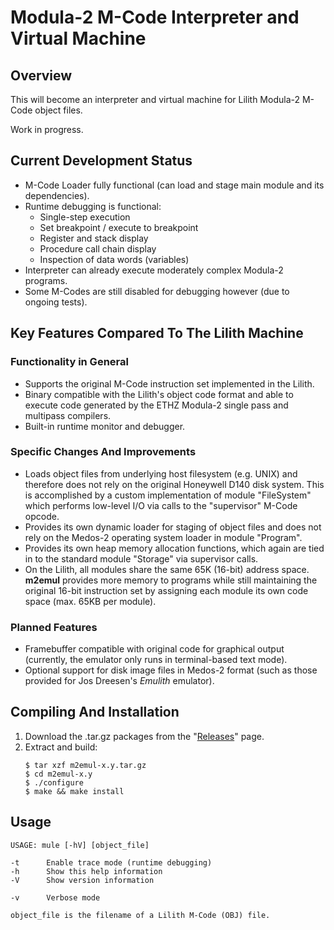 # Modula-2 M-Code Interpreter and Virtual Machine
## Overview
This will become an interpreter and virtual machine for Lilith Modula-2 M-Code object files.

Work in progress.

## Current Development Status
* M-Code Loader fully functional (can load and stage main module and its dependencies).
* Runtime debugging is functional:
  * Single-step execution
  * Set breakpoint / execute to breakpoint
  * Register and stack display
  * Procedure call chain display
  * Inspection of data words (variables)
* Interpreter can already execute moderately complex Modula-2 programs.
* Some M-Codes are still disabled for debugging however (due to ongoing tests).

## Key Features Compared To The Lilith Machine
### Functionality in General
* Supports the original M-Code instruction set implemented in the Lilith.
* Binary compatible with the Lilith's object code format and able to execute code generated by the ETHZ Modula-2 single pass and multipass compilers.
* Built-in runtime monitor and debugger.
### Specific Changes And Improvements
* Loads object files from underlying host filesystem (e.g. UNIX) and therefore does not rely on the original Honeywell D140 disk system. This is accomplished by a custom implementation of module "FileSystem" which performs low-level I/O via calls to the "supervisor" M-Code opcode.
* Provides its own dynamic loader for staging of object files and does not rely on the Medos-2 operating system loader in module "Program".
* Provides its own heap memory allocation functions, which again are tied in to the standard module "Storage" via supervisor calls.
* On the Lilith, all modules share the same 65K (16-bit) address space. **m2emul** provides more memory to programs while still maintaining the original 16-bit instruction set by assigning each module its own code space (max. 65KB per module).
### Planned Features
* Framebuffer compatible with original code for graphical output (currently, the emulator only runs in terminal-based text mode).
* Optional support for disk image files in Medos-2 format (such as those provided for Jos Dreesen's *Emulith* emulator).

## Compiling And Installation
1. Download the .tar.gz packages from the "[Releases](https://github.com/ghoss/m2emul/releases)" page.
2. Extract and build:
    ```
    $ tar xzf m2emul-x.y.tar.gz
    $ cd m2emul-x.y
    $ ./configure
    $ make && make install
    ```

## Usage
```
USAGE: mule [-hV] [object_file]

-t      Enable trace mode (runtime debugging)
-h      Show this help information
-V      Show version information

-v      Verbose mode

object_file is the filename of a Lilith M-Code (OBJ) file.
```
